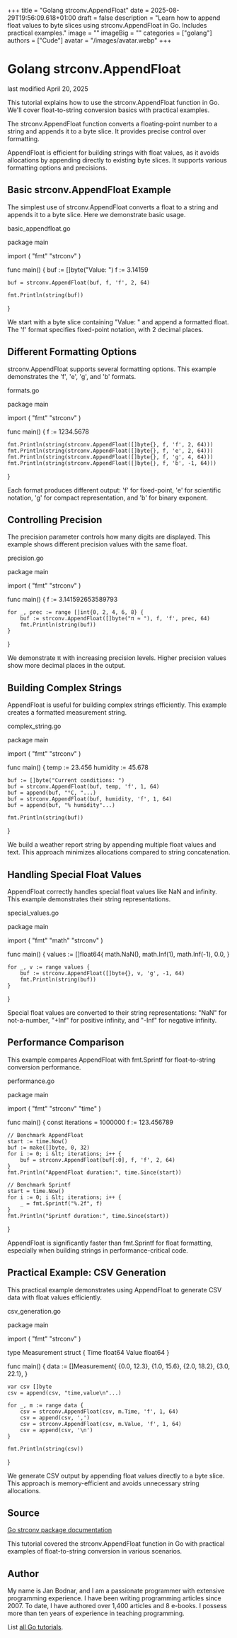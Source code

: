 +++
title = "Golang strconv.AppendFloat"
date = 2025-08-29T19:56:09.618+01:00
draft = false
description = "Learn how to append float values to byte slices using strconv.AppendFloat in Go. Includes practical examples."
image = ""
imageBig = ""
categories = ["golang"]
authors = ["Cude"]
avatar = "/images/avatar.webp"
+++

# Golang strconv.AppendFloat

last modified April 20, 2025

This tutorial explains how to use the strconv.AppendFloat function in Go.
We'll cover float-to-string conversion basics with practical examples.

The strconv.AppendFloat function converts a floating-point number to a string
and appends it to a byte slice. It provides precise control over formatting.

AppendFloat is efficient for building strings with float values, as it avoids
allocations by appending directly to existing byte slices. It supports various
formatting options and precisions.

## Basic strconv.AppendFloat Example

The simplest use of strconv.AppendFloat converts a float to a string
and appends it to a byte slice. Here we demonstrate basic usage.

basic_appendfloat.go
  

package main

import (
    "fmt"
    "strconv"
)

func main() {
    buf := []byte("Value: ")
    f := 3.14159
    
    buf = strconv.AppendFloat(buf, f, 'f', 2, 64)
    
    fmt.Println(string(buf))
}

We start with a byte slice containing "Value: " and append a formatted float.
The 'f' format specifies fixed-point notation, with 2 decimal places.

## Different Formatting Options

strconv.AppendFloat supports several formatting options. This
example demonstrates the 'f', 'e', 'g', and 'b' formats.

formats.go
  

package main

import (
    "fmt"
    "strconv"
)

func main() {
    f := 1234.5678
    
    fmt.Println(string(strconv.AppendFloat([]byte{}, f, 'f', 2, 64)))
    fmt.Println(string(strconv.AppendFloat([]byte{}, f, 'e', 2, 64)))
    fmt.Println(string(strconv.AppendFloat([]byte{}, f, 'g', 4, 64)))
    fmt.Println(string(strconv.AppendFloat([]byte{}, f, 'b', -1, 64)))
}

Each format produces different output: 'f' for fixed-point, 'e' for scientific
notation, 'g' for compact representation, and 'b' for binary exponent.

## Controlling Precision

The precision parameter controls how many digits are displayed. This example
shows different precision values with the same float.

precision.go
  

package main

import (
    "fmt"
    "strconv"
)

func main() {
    f := 3.141592653589793
    
    for _, prec := range []int{0, 2, 4, 6, 8} {
        buf := strconv.AppendFloat([]byte("π ≈ "), f, 'f', prec, 64)
        fmt.Println(string(buf))
    }
}

We demonstrate π with increasing precision levels. Higher precision values show
more decimal places in the output.

## Building Complex Strings

AppendFloat is useful for building complex strings efficiently.
This example creates a formatted measurement string.

complex_string.go
  

package main

import (
    "fmt"
    "strconv"
)

func main() {
    temp := 23.456
    humidity := 45.678
    
    buf := []byte("Current conditions: ")
    buf = strconv.AppendFloat(buf, temp, 'f', 1, 64)
    buf = append(buf, "°C, "...)
    buf = strconv.AppendFloat(buf, humidity, 'f', 1, 64)
    buf = append(buf, "% humidity"...)
    
    fmt.Println(string(buf))
}

We build a weather report string by appending multiple float values and text.
This approach minimizes allocations compared to string concatenation.

## Handling Special Float Values

AppendFloat correctly handles special float values like NaN and
infinity. This example demonstrates their string representations.

special_values.go
  

package main

import (
    "fmt"
    "math"
    "strconv"
)

func main() {
    values := []float64{
        math.NaN(),
        math.Inf(1),
        math.Inf(-1),
        0.0,
    }
    
    for _, v := range values {
        buf := strconv.AppendFloat([]byte{}, v, 'g', -1, 64)
        fmt.Println(string(buf))
    }
}

Special float values are converted to their string representations: "NaN" for
not-a-number, "+Inf" for positive infinity, and "-Inf" for negative infinity.

## Performance Comparison

This example compares AppendFloat with fmt.Sprintf for
float-to-string conversion performance.

performance.go
  

package main

import (
    "fmt"
    "strconv"
    "time"
)

func main() {
    const iterations = 1000000
    f := 123.456789
    
    // Benchmark AppendFloat
    start := time.Now()
    buf := make([]byte, 0, 32)
    for i := 0; i &lt; iterations; i++ {
        buf = strconv.AppendFloat(buf[:0], f, 'f', 2, 64)
    }
    fmt.Println("AppendFloat duration:", time.Since(start))
    
    // Benchmark Sprintf
    start = time.Now()
    for i := 0; i &lt; iterations; i++ {
        _ = fmt.Sprintf("%.2f", f)
    }
    fmt.Println("Sprintf duration:", time.Since(start))
}

AppendFloat is significantly faster than fmt.Sprintf
for float formatting, especially when building strings in performance-critical code.

## Practical Example: CSV Generation

This practical example demonstrates using AppendFloat to generate
CSV data with float values efficiently.

csv_generation.go
  

package main

import (
    "fmt"
    "strconv"
)

type Measurement struct {
    Time  float64
    Value float64
}

func main() {
    data := []Measurement{
        {0.0, 12.3},
        {1.0, 15.6},
        {2.0, 18.2},
        {3.0, 22.1},
    }
    
    var csv []byte
    csv = append(csv, "time,value\n"...)
    
    for _, m := range data {
        csv = strconv.AppendFloat(csv, m.Time, 'f', 1, 64)
        csv = append(csv, ',')
        csv = strconv.AppendFloat(csv, m.Value, 'f', 1, 64)
        csv = append(csv, '\n')
    }
    
    fmt.Println(string(csv))
}

We generate CSV output by appending float values directly to a byte slice.
This approach is memory-efficient and avoids unnecessary string allocations.

## Source

[Go strconv package documentation](https://pkg.go.dev/strconv)

This tutorial covered the strconv.AppendFloat function in Go with
practical examples of float-to-string conversion in various scenarios.

## Author

My name is Jan Bodnar, and I am a passionate programmer with extensive
programming experience. I have been writing programming articles since 2007.
To date, I have authored over 1,400 articles and 8 e-books. I possess more
than ten years of experience in teaching programming.

List [all Go tutorials](/golang/).